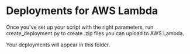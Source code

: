 # Deployments for AWS Lambda

Once you've set up your script with the right parameters,
run create_deployment.py to create .zip files you can upload to AWS Lambda.

Your deployments will appear in this folder.
